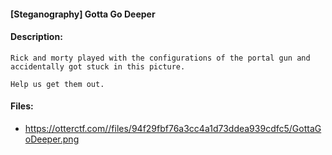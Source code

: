 #### [Steganography] Gotta Go Deeper  

#### Description:   

```
Rick and morty played with the configurations of the portal gun and accidentally got stuck in this picture.

Help us get them out.
```

#### Files:   

* https://otterctf.com//files/94f29fbf76a3cc4a1d73ddea939cdfc5/GottaGoDeeper.png  
